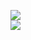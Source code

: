 [![](https://img.shields.io/badge/Made%20With-Github%20Spray-lightgrey.svg?style=for-the-badge&logo=github)](https://github.com/Annihil/github-spray#30257)  
[![](https://i.imgur.com/2DrTn0Z.gif)](https://github.com/Annihil/github-spray)